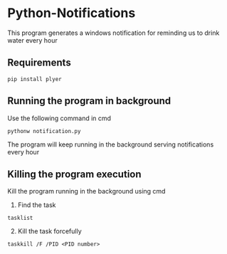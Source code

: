 # Python-Notifications
This program generates a windows notification for reminding us to drink water every hour

## Requirements
```
pip install plyer
```
## Running the program in background
Use the following command in cmd
```
pythonw notification.py
```
The program will keep running in the background serving notifications every hour

## Killing the program execution
Kill the program running in the background using cmd
1) Find the task
```
tasklist
```
2) Kill the task forcefully
```
taskkill /F /PID <PID number>
```